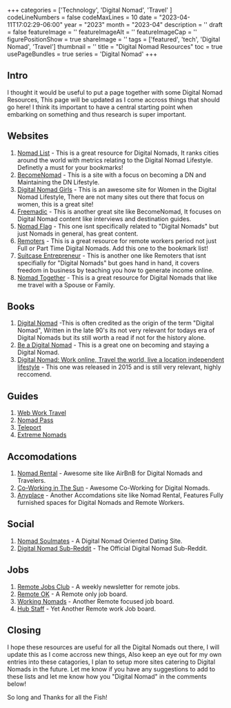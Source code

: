 ﻿+++
categories = ['Technology', 'Digital Nomad', 'Travel' ]
codeLineNumbers = false
codeMaxLines = 10
date = "2023-04-11T17:02:29-06:00"
year = "2023"
month = "2023-04"
description = ''
draft = false
featureImage = ''
featureImageAlt = ''
featureImageCap = ''
figurePositionShow = true
shareImage = ''
tags = ['featured', 'tech', 'Digital Nomad', 'Travel']
thumbnail = ''
title = "Digital Nomad Resources"
toc = true
usePageBundles = true
series = 'Digital Nomad'
+++

## Intro

I thought it would be useful to put a page together with some Digital Nomad Resources, This page will be updated as I come accross things that should go here! I think its important to have a central starting point when embarking on something and thus research is super important.

## Websites 


 1. [Nomad List](https://nomadlist.com/) - This is a great resource for Digital Nomads, It ranks cities around the world with metrics relating to the Digital Nomad Lifestyle. Definetly a must for your bookmarks!
 2. [BecomeNomad](https://becomenomad.com/) - This is a site with a focus on becoming a DN and Maintaining the DN Lifestyle.
 3. [Digital Nomad Girls](https://digitalnomadgirls.com/) - This is an awesome site for Women in the Digital Nomad Lifestyle, There are not many sites out there that focus on women, this is a great site!
 4. [Freemadic](https://freemadic.com/) - This is another great site like BecomeNomad, It focuses on Digital Nomad content like interviews and destination guides.
 5. [Nomad Flag](https://nomadflag.com/) - This one isnt specifically related to "Digital Nomads" but just Nomads in general, has great content. 
 6. [Remoters](https://remoters.net/) - This is a great resource for remote workers period not just Full or Part Time Digital Nomads. Add this one to the bookmark list!
 7. [Suitcase Entrepreneur](https://suitcaseentrepreneur.com/) - This is another one like Remoters that isnt specifially for "Digital Nomads" but goes hand in hand, it covers freedom in business by teaching you how to generate income online. 
 8. [Nomad Together](https://nomadtogether.com/) - This is a great resource for Digital Nomads that like me travel with a Spouse or Family.


## Books


 1. [Digital Nomad](https://www.amazon.com/gp/product/0471974994/ref=as_li_ss_tl?ie=UTF8&linkCode=sl1&tag=nomadicnotes-20&linkId=bce9fceeccb294019cf5cd3ba80c32fb) -This is often credited as the origin of the term "Digital Nomad", Written in the late 90's its not very relevant for todays era of Digital Nomads but its still worth a read if not for the history alone. 
 2. [Be a Digital Nomad](https://www.amazon.com/gp/product/1490402705/ref=as_li_ss_tl?ie=UTF8&linkCode=sl1&tag=nomadicnotes-20&linkId=2ec975588e2475301a45fb06920f0855) - This is a great one on becoming and staying a Digital Nomad. 
 3. [Digital Nomad: Work online, Travel the world, live a location independent lifestyle](https://www.amazon.com/gp/product/B00UG2OI00/ref=as_li_ss_tl?ie=UTF8&linkCode=sl1&tag=nomadicnotes-20&linkId=e126e816167897270c8cc661dfad6e69) - This one was released in 2015 and is still very relevant, highly reccomend.


## Guides


 1. [Web Work Travel](https://www.webworktravel.com/nomadguides/)
 2. [Nomad Pass](https://nomadpass.com/) 
 3. [Teleport](https://teleport.org/)
 4. [Extreme Nomads](https://extremenomads.life/)
    

## Accomodations

 1. [Nomad Rental](https://nomadrental.com/) - Awesome site like AirBnB for Digital Nomads and Travelers.
 2. [Co-Working in The Sun](https://www.coworkinginthesun.com/) - Awesome Co-Working for Digital Nomads.
 3. [Anyplace](https://www.anyplace.com/) - Another Accomdations site like Nomad Rental, Features Fully furnished spaces for Digital Nomads and Remote Workers.
    

## Social


 1. [Nomad Soulmates](https://nomadsoulmates.com/) - A Digital Nomad Oriented Dating Site.
 2. [Digital Nomad Sub-Reddit](https://www.reddit.com/r/digitalnomad) - The Official Digital Nomad Sub-Reddit.


## Jobs

 1. [Remote Jobs Club](https://remotejobsclub.com/) - A weekly newsletter for remote jobs. 
 2. [Remote OK](https://remoteok.com/) - A Remote only job board.
 3. [Working Nomads](https://www.workingnomads.com/jobs) - Another Remote focused job board.
 4. [Hub Staff](https://talent.hubstaff.com/) - Yet Another Remote work Job board.


## Closing

I hope these resources are useful for all the Digital Nomads out there, I will update this as I come accross new things, Also keep an eye out for my own entries into these catagories, I plan to setup more sites catering to Digital Nomads in the future. Let me know if you have any suggestions to add to these lists and let me know how you "Digital Nomad" in the comments below!

So long and Thanks for all the Fish!
